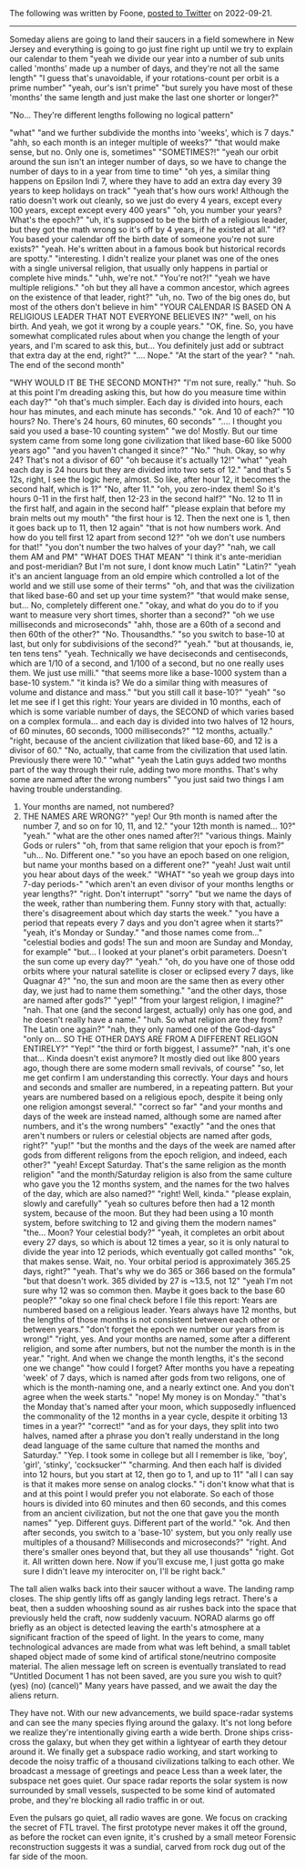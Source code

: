 The following was written by Foone, [posted to Twitter](https://news.ycombinator.com/item?id=32096553) on 2022-09-21.

---

Someday aliens are going to land their saucers in a field somewhere in New Jersey and everything is going to go just fine right up until we try to explain our calendar to them
"yeah we divide our year into a number of sub units called 'months' made up a number of days, and they're not all the same length"
"I guess that's unavoidable, if your rotations-count per orbit is a prime number"
"yeah, our's isn't prime"
"but surely you have most of these 'months' the same length and just make the last one shorter or longer?"

"No... They're different lengths following no logical pattern"

"what"
"and we further subdivide the months into 'weeks', which is 7 days."
"ahh, so each month is an integer multiple of weeks?"
"that would make sense, but no. Only one is, sometimes"
"SOMETIMES?!"
"yeah our orbit around the sun isn't an integer number of days, so we have to change the number of days to in a year from time to time"
"oh yes, a similar thing happens on Epsilon Indi 7, where they have to add an extra day every 39 years to keep holidays on track"
"yeah that's how ours work! Although the ratio doesn't work out cleanly, so we just do every 4 years, except every 100 years, except except every 400 years"
"oh, you number your years? What's the epoch?"
"uh, it's supposed to be the birth of a religious leader, but they got the math wrong so it's off by 4 years, if he existed at all."
"if? You based your calendar off the birth date of someone you're not sure exists?"
"yeah. He's written about in a famous book but historical records are spotty."
"interesting. I didn't realize your planet was one of the ones with a single universal religion, that usually only happens in partial or complete hive minds."
"uhh, we're not."
"You're not?!"
"yeah we have multiple religions."
"oh but they all have a common ancestor, which agrees on the existence of that leader, right?"
"uh, no. Two of the big ones do, but most of the others don't believe in him"
"YOUR CALENDAR IS BASED ON A RELIGIOUS LEADER THAT NOT EVERYONE BELIEVES IN?"
"well, on his birth. And yeah, we got it wrong by a couple years."
"OK, fine. So, you have somewhat complicated rules about when you change the length of your years, and I'm scared to ask this, but... You definitely just add or subtract that extra day at the end, right?"
".... Nope."
"At the start of the year? "
"nah. The end of the second month"

"WHY WOULD IT BE THE SECOND MONTH?"
"I'm not sure, really."
"huh. So at this point I'm dreading asking this, but how do you measure time within each day?"
"oh that's much simpler. Each day is divided into hours, each hour has minutes, and each minute has seconds."
"ok. And 10 of each?"
"10 hours? No. There's 24 hours, 60 minutes, 60 seconds"
".... I thought you said you used a base-10 counting system"
"we do! Mostly. But our time system came from some long gone civilization that liked base-60 like 5000 years ago"
"and you haven't changed it since?"
"No."
"huh. Okay, so why 24? That's not a divisor of 60"
"oh because it's actually 12!"
"what"
"yeah each day is 24 hours but they are divided into two sets of 12."
"and that's 5 12s, right, I see the logic here, almost. So like, after hour 12, it becomes the second half, which is 1?"
"No, after 11."
"oh, you zero-index them! So it's hours 0-11 in the first half, then 12-23 in the second half?"
"No. 12 to 11 in the first half, and again in the second half"
"please explain that before my brain melts out my mouth"
"the first hour is 12. Then the next one is 1, then it goes back up to 11, then 12 again"
"that is not how numbers work. And how do you tell first 12 apart from second 12?"
"oh we don't use numbers for that!"
"you don't number the two halves of your day?"
"nah, we call them AM and PM"
"WHAT DOES THAT MEAN"
"I think it's ante-meridian and post-meridian? But I'm not sure, I dont know much Latin"
"Latin?"
"yeah it's an ancient language from an old empire which controlled a lot of the world and we still use some of their terms"
"oh, and that was the civilization that liked base-60 and set up your time system?"
"that would make sense, but... No, completely different one."
"okay, and what do you do to if you want to measure very short times, shorter than a second?"
"oh we use milliseconds and microseconds"
"ahh, those are a 60th of a second and then 60th of the other?"
"No. Thousandths."
"so you switch to base-10 at last, but only for subdivisions of the second?"
"yeah."
"but at thousands, ie, ten tens tens"
"yeah. Technically we have deciseconds and centiseconds, which are 1/10 of a second, and 1/100 of a second, but no one really uses them. We just use milli."
"that seems more like a base-1000 system than a base-10 system."
"it kinda is? We do a similar thing with measures of volume and distance and mass."
"but you still call it base-10?"
"yeah"
"so let me see if I get this right:
Your years are divided in 10 months, each of which is some variable number of days, the SECOND of which varies based on a complex formula...
and each day is divided into two halves of 12 hours, of 60 minutes, 60 seconds, 1000 milliseconds?"
"12 months, actually."
"right, because of the ancient civilization that liked base-60, and 12 is a divisor of 60."
"No, actually, that came from the civilization that used latin. Previously there were 10."
"what"
"yeah the Latin guys added two months part of the way through their rule, adding two more months. That's why some are named after the wrong numbers"
"you just said two things I am having trouble understanding.
1. Your months are named, not numbered?
2. THE NAMES ARE WRONG?"
"yep! Our 9th month is named after the number 7, and so on for 10, 11, and 12."
"your 12th month is named... 10?"
"yeah."
"what are the other ones named after?!"
"various things. Mainly Gods or rulers"
"oh, from that same religion that your epoch is from?"
"uh... No. Different one."
"so you have an epoch based on one religion, but name your months based on a different one?"
"yeah! Just wait until you hear about days of the week."
"WHAT"
"so yeah we group days into 7-day periods-"
"which aren't an even divisor of your months lengths or year lengths?"
"right. Don't interrupt"
"sorry"
"but we name the days of the week, rather than numbering them. Funny story with that, actually: there's disagreement about which day starts the week."
"you have a period that repeats every 7 days and you don't agree when it starts?"
"yeah, it's Monday or Sunday."
"and those names come from..."
"celestial bodies and gods! The sun and moon are Sunday and Monday, for example"
"but... I looked at your planet's orbit parameters. Doesn't the sun come up every day?"
"yeah."
"oh, do you have one of those odd orbits where your natural satellite is closer or eclipsed every 7 days, like Quagnar 4?"
"no, the sun and moon are the same then as every other day, we just had to name them something."
"and the other days, those are named after gods?"
"yep!"
"from your largest religion, I imagine?"
"nah. That one (and the second largest, actually) only has one god, and he doesn't really have a name."
"huh. So what religion are they from? The Latin one again?"
"nah, they only named one of the God-days"
"only on... SO THE OTHER DAYS ARE FROM A DIFFERENT RELIGON ENTIRELY?"
"Yep!"
"the third or forth biggest, I assume?"
"nah, it's one that... Kinda doesn't exist anymore? It mostly died out like 800 years ago, though there are some modern small revivals, of course"
"so, let me get confirm I am understanding this correctly.
Your days and hours and seconds and smaller are numbered, in a repeating pattern. But your years are numbered based on a religious epoch, despite it being only one religion amongst several."
"correct so far"
"and your months and days of the week are instead named, although some are named after numbers, and it's the wrong numbers"
"exactly"
"and the ones that aren't numbers or rulers or celestial objects are named after gods, right?"
"yup!"
"but the months and the days of the week are named after gods from different religons from the epoch religion, and indeed, each other?"
"yeah! Except Saturday. That's the same religion as the month religion"
"and the month/Saturday religion is also from the same culture who gave you the 12 months system, and the names for the two halves of the day, which are also named?"
"right! Well, kinda."
"please explain, slowly and carefully"
"yeah so cultures before then had a 12 month system, because of the moon. But they had been using a 10 month system, before switching to 12 and giving them the modern names"
"the... Moon? Your celestial body?"
"yeah, it completes an orbit about every 27 days, so which is about 12 times a year, so it is only natural to divide the year into 12 periods, which eventually got called months"
"ok, that makes sense. Wait, no. Your orbital period is approximately 365.25 days, right?"
"yeah. That's why we do 365 or 366 based on the formula"
"but that doesn't work. 365 divided by 27 is ~13.5, not 12"
"yeah I'm not sure why 12 was so common then. Maybe it goes back to the base 60 people?"
"okay so one final check before I file this report:
Years are numbered based on a religious leader. Years always have 12 months, but the lengths of those months is not consistent between each other or between years."
"don't forget the epoch we number our years from is wrong!"
"right, yes. And your months are named, some after a different religion, and some after numbers, but not the number the month is in the year."
"right. And when we change the month lengths, it's the second one we change"
"how could I forget?
After months you have a repeating 'week' of 7 days, which is named after gods from two religons, one of which is the month-naming one, and a nearly extinct one. And you don't agree when the week starts."
"nope! My money is on Monday."
"that's the Monday that's named after your moon, which supposedly influenced the commonality of the 12 months in a year cycle, despite it orbiting 13 times in a year?"
"correct!"
"and as for your days, they split into two halves, named after a phrase you don't really understand in the long dead language of the same culture that named the months and Saturday."
"Yep. I took some in college but all I remember is like, 'boy', 'girl', 'stinky', 'cocksucker'"
"charming. And then each half is divided into 12 hours, but you start at 12, then go to 1, and up to 11"
"all I can say is that it makes more sense on analog clocks."
"i don't know what that is and at this point I would prefer you not elaborate.
So each of those hours is divided into 60 minutes and then 60 seconds, and this comes from an ancient civilization, but not the one that gave you the month names"
"yep. Different guys. Different part of the world."
"ok. And then after seconds, you switch to a 'base-10' system, but you only really use multiples of a thousand? Milliseconds and microseconds?"
"right. And there's smaller ones beyond that, but they all use thousands"
"right. Got it. All written down here. Now if you'll excuse me, I just gotta go make sure I didn't leave my interociter on, I'll be right back."

The tall alien walks back into their saucer without a wave. The landing ramp closes.
The ship gently lifts off as gangly landing legs retract. There's a beat, then a sudden whooshing sound as air rushes back into the space that previously held the craft, now suddenly vacuum.
NORAD alarms go off briefly as an object is detected leaving the earth's atmosphere at a significant fraction of the speed of light.
In the years to come, many technological advances are made from what was left behind, a small tablet shaped object made of some kind of artifical stone/neutrino composite material.
The alien message left on screen is eventually translated to read "Untitled Document 1 has not been saved, are you sure you wish to quit? (yes) (no) (cancel)"
Many years have passed, and we await the day the aliens return.

They have not.
With our new advancements, we build space-radar systems and can see the many species flying around the galaxy. It's not long before we realize they're intentionally giving earth a wide berth.
Drone ships criss-cross the galaxy, but when they get within a lightyear of earth they detour around it.
We finally get a subspace radio working, and start working to decode the noisy traffic of a thousand civilizations talking to each other.
We broadcast a message of greetings and peace
Less than a week later, the subspace net goes quiet. Our space radar reports the solar system is now surrounded by small vessels, suspected to be some kind of automated probe, and they're blocking all radio traffic in or out.

Even the pulsars go quiet, all radio waves are gone.
We focus on cracking the secret of FTL travel. The first prototype never makes it off the ground, as before the rocket can even ignite, it's crushed by a small meteor
Forensic reconstruction suggests it was a sundial, carved from rock dug out of the far side of the moon.

